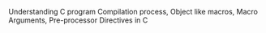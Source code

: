 Understanding C program Compilation process, Object like macros, Macro Arguments, Pre-processor Directives in C